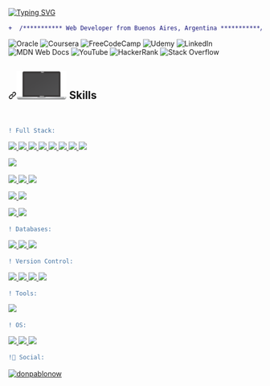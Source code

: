
[![Typing SVG](https://readme-typing-svg.herokuapp.com?size=21&width=500&height=35&lines=Hello+world!!!+%F0%9F%92%BB+I'm+Jesus+Arias+(Jebus))](https://git.io/typing-svg)
<!--
```diff 
- text in red 
+ text in green 
! text in orange 
# text in gray
_ tesxt in blue
@@ text in purple (and bold)@@ 
```
-->

```diff   
+  /*********** Web Developer from Buenos Aires, Argentina ***********/  +

```
   

![Oracle](https://img.shields.io/badge/Oracle-F80000?style=for-the-badge&logo=oracle&logoColor=white)
![Coursera](https://img.shields.io/badge/Coursera-%230056D2.svg?style=for-the-badge&logo=Coursera&logoColor=white)
![FreeCodeCamp](https://img.shields.io/badge/Freecodecamp-%23123.svg?&style=for-the-badge&logo=freecodecamp&logoColor=green)
![Udemy](https://img.shields.io/badge/Udemy-A435F0?style=for-the-badge&logo=Udemy&logoColor=white)
![LinkedIn](https://img.shields.io/badge/linkedin-%230077B5.svg?style=for-the-badge&logo=linkedin&logoColor=white)
![MDN Web Docs](https://img.shields.io/badge/MDN_Web_Docs-black?style=for-the-badge&logo=mdnwebdocs&logoColor=white)
![YouTube](https://img.shields.io/badge/YouTube-%23FF0000.svg?style=for-the-badge&logo=YouTube&logoColor=white)
![HackerRank](https://img.shields.io/badge/-Hackerrank-2EC866?style=for-the-badge&logo=HackerRank&logoColor=white)
![Stack Overflow](https://img.shields.io/badge/-Stackoverflow-FE7A16?style=for-the-badge&logo=stack-overflow&logoColor=white)

<!--
https://github.com/Ileriayo/markdown-badges
[![](https://img.shields.io/badge/github-blue?style=for-the-badge)](https://github.com/hamzamohdzubair/redant) 
[![](https://img.shields.io/badge/book-blueviolet?style=for-the-badge)](https://hamzamohdzubair.github.io/redant/) 
[![](https://img.shields.io/badge/API-yellow?style=for-the-badge)](https://docs.rs/crate/redant/latest) 
[![](https://img.shields.io/badge/Crates.io-orange?style=for-the-badge)](https://crates.io/crates/redant) 
[![](https://img.shields.io/badge/Lib.rs-lightgrey?style=for-the-badge)](https://lib.rs/crates/redant)
-->

<!--
**Jebusx33/Jebusx33** is a ✨ _special_ ✨ repository because its `README.md` (this file) appears on your GitHub profile.

Here are some ideas to get you started:

- 🔭 I’m currently working on ...
- 🌱 I’m currently learning ...
- 👯 I’m looking to collaborate on ...
- 🤔 I’m looking for help with ...
- 💬 Ask me about ...
- 📫 How to reach me: ...
- 😄 Pronouns: ...
- ⚡ Fun fact: ...
-->

<!--Languages and Tools 🔨-->
<h2 dir="auto"><a id="user-content-skills--skills---mad-skills" class="anchor" aria-hidden="true" href="#skills--skills---mad-skills"><svg class="octicon octicon-link" viewBox="0 0 16 16" version="1.1" width="16" height="16" aria-hidden="true"><path fill-rule="evenodd" d="M7.775 3.275a.75.75 0 001.06 1.06l1.25-1.25a2 2 0 112.83 2.83l-2.5 2.5a2 2 0 01-2.83 0 .75.75 0 00-1.06 1.06 3.5 3.5 0 004.95 0l2.5-2.5a3.5 3.5 0 00-4.95-4.95l-1.25 1.25zm-4.69 9.64a2 2 0 010-2.83l2.5-2.5a2 2 0 012.83 0 .75.75 0 001.06-1.06 3.5 3.5 0 00-4.95 0l-2.5 2.5a3.5 3.5 0 004.95 4.95l1.25-1.25a.75.75 0 00-1.06-1.06l-1.25 1.25a2 2 0 01-2.83 0z"></path></svg></a><img width="100" src="https://raw.githubusercontent.com/Angelk90/angelk90/master/macbookPro.svg" style="max-width: 100%;"> Skills</h2>

<br>



```diff   
! Full Stack: 
```
<p dir="auto">
  <!--html5-->
  <a href="https://github.com/Jebusx33?tab=repositories&amp;q=&amp;type=&amp;language=html&amp;sort="> <img width="32" src="https://raw.githubusercontent.com/rahulbanerjee26/githubAboutMeGenerator/main/icons/html.svg" style="max-width: 100%;"> </a>
<!--css-->
<a href="https://github.com/Jebusx33?tab=repositories&amp;q=&amp;type=&amp;language=css&amp;sort="> <img width="32" src="https://raw.githubusercontent.com/rahulbanerjee26/githubAboutMeGenerator/main/icons/css.svg" style="max-width: 100%;"> </a>
<!--Bootstrap-->
<a href="https://github.com/Jebusx33?tab=repositories&amp;q=&amp;type=&amp;language=bootstrap&amp;sort="> <img width="32" src="https://raw.githubusercontent.com/rahulbanerjee26/githubAboutMeGenerator/main/icons/bootstrap.svg" style="max-width: 100%;"> </a>
 <!--Tailwind-->
<a href="https://github.com/Jebusx33?tab=repositories&amp;q=&amp;type=&amp;language=tailwind&amp;sort="> <img width="32" src="https://raw.githubusercontent.com/rahulbanerjee26/githubAboutMeGenerator/main/icons/tailwind.svg" style="max-width: 100%;"> </a>
<!--Sass-->
  <a href="https://github.com/Jebusx33?tab=repositories&amp;q=&amp;type=&amp;language=sass&amp;sort="> <img width="32" src="https://raw.githubusercontent.com/rahulbanerjee26/githubAboutMeGenerator/main/icons/sass.svg" style="max-width: 100%;"> </a>
<!---->
  <!---->
  <!---->
 <!--JS--> 
<a href="https://github.com/Jebusx33?tab=repositories&amp;q=&amp;type=&amp;language=javascript&amp;sort="> <img width="32" src="https://raw.githubusercontent.com/rahulbanerjee26/githubAboutMeGenerator/main/icons/javascript.svg" style="max-width: 100%;"> </a>
 <a href="https://github.com/Jebusx33?tab=repositories&amp;q=&amp;type=&amp;language=javascript&amp;sort="> <img width="32" src="https://cdn.worldvectorlogo.com/logos/json.svg" style="max-width: 100%;"> </a>
   <a href="https://github.com/Jebusx33?tab=repositories&amp;q=&amp;type=&amp;language=javascript&amp;sort="> <img width="32" src="https://cdn.worldvectorlogo.com/logos/jquery-4.svg" style="max-width: 100%;"> </a>

  <!--Vue--> 
<!--
  <a href="https://github.com/Jebusx33?tab=repositories&amp;q=&amp;type=&amp;language=vuejs&amp;sort="> <img width="32" src="https://raw.githubusercontent.com/rahulbanerjee26/githubAboutMeGenerator/main/icons/vuejs.svg" style="max-width: 100%;"> </a>
<a href="https://github.com/Jebusx33?tab=repositories&amp;q=&amp;type=&amp;language=vuepress&amp;sort="> <img width="32" src="https://raw.githubusercontent.com/rahulbanerjee26/githubAboutMeGenerator/main/icons/vuepress.svg" style="max-width: 100%;"> </a>
<a href="https://github.com/Jebusx33?tab=repositories&amp;q=&amp;type=&amp;language=vuetify&amp;sort="> <img width="32" src="https://raw.githubusercontent.com/rahulbanerjee26/githubAboutMeGenerator/main/icons/vuetify.svg" style="max-width: 100%;"> </a>
-->
  
 <a href="https://github.com/Jebusx33?tab=repositories&amp;q=&amp;type=&amp;language=typescript&amp;sort="> <img width="32" src="https://raw.githubusercontent.com/rahulbanerjee26/githubAboutMeGenerator/main/icons/typescript.svg" style="max-width: 100%;"> </a>

  <!--Node-->
 <a href="https://github.com/Jebusx33?tab=repositories&amp;q=&amp;type=&amp;language=nodejs&amp;sort="> <img width="32" src="https://raw.githubusercontent.com/rahulbanerjee26/githubAboutMeGenerator/main/icons/nodejs.svg" style="max-width: 100%;"> </a>
  <a href="https://github.com/Jebusx33?tab=repositories&amp;q=&amp;type=&amp;language=nodejs&amp;sort="> <img width="32" src="https://cdn.worldvectorlogo.com/logos/npm.svg" style="max-width: 100%;"> </a>
<a href="https://github.com/Jebusx33?tab=repositories&amp;q=&amp;type=&amp;language=express&amp;sort="> <img width="32" src="https://w7.pngwing.com/pngs/925/447/png-transparent-express-js-node-js-javascript-mongodb-node-js-text-trademark-logo.png" style="max-width: 100%;"> </a>
 
 <a href="https://github.com/Jebusx33?tab=repositories&amp;q=&amp;type=&amp;language=gulp&amp;sort="> <img width="32" src="https://raw.githubusercontent.com/rahulbanerjee26/githubAboutMeGenerator/main/icons/gulp.svg" style="max-width: 100%;"> </a>
 <a href="https://github.com/Jebusx33?tab=repositories&amp;q=&amp;type=&amp;language=gulp&amp;sort="> <img width="32" src="https://cdn.worldvectorlogo.com/logos/grunt-1.svg" style="max-width: 100%;"> </a>
 
<!--Java-->
  <a href="https://github.com/Jebusx33?tab=repositories&amp;q=&amp;type=&amp;language=javascript&amp;sort="> <img width="32" src="https://raw.githubusercontent.com/rahulbanerjee26/githubAboutMeGenerator/main/icons/java.svg" style="max-width: 100%;"> </a>
    <a href="https://github.com/Jebusx33?tab=repositories&amp;q=&amp;type=&amp;language=javascript&amp;sort="> <img width="52" src="https://maven.apache.org/images/maven-logo-white-on-black.png" style="max-width: 100%;"> </a>

  <!--
   <a href="https://github.com/Jebusx33?tab=repositories&amp;q=&amp;type=&amp;language=javascript&amp;sort="> <img width="32" src="https://camo.githubusercontent.com/72fe3f98e0a6af5e97d7597e691c35235cae4cd9de7551ff72468dd6e71cfcc6/68747470733a2f2f6d69726f2e6d656469756d2e636f6d2f6d61782f313230302f312a71526d556533654339726878385774714e41546c61672e706e67" style="max-width: 100%;"> </a>
<a href="https://github.com/Jebusx33?tab=repositories&amp;q=&amp;type=&amp;language=javascript&amp;sort="> <img width="32" src="https://cdn.worldvectorlogo.com/logos/hibernate.svg" style="max-width: 100%;"> </a>
 <a href="https://github.com/Jebusx33?tab=repositories&amp;q=&amp;type=&amp;language=spring&amp;sort="> <img width="32" src="https://raw.githubusercontent.com/rahulbanerjee26/githubAboutMeGenerator/main/icons/spring.svg" style="max-width: 100%;"> </a>
-->
  <!----> 
  <!---->

</p>

```diff   
! Databases: 
```
<!--
 <p dir="auto">
 <a href="https://github.com/Jebusx33?tab=repositories&amp;q=&amp;type=&amp;language=oracle&amp;sort="> <img width="32" src="https://raw.githubusercontent.com/rahulbanerjee26/githubAboutMeGenerator/main/icons/oracle.svg" style="max-width: 100%;"> </a> -->
<a href="https://github.com/Jebusx33?tab=repositories&amp;q=&amp;type=&amp;language=mysql&amp;sort="> <img width="32" src="https://raw.githubusercontent.com/rahulbanerjee26/githubAboutMeGenerator/main/icons/mysql.svg" style="max-width: 100%;"> </a>
 <a href="https://github.com/Jebusx33?tab=repositories&amp;q=&amp;type=&amp;language=mariadb&amp;sort="> <img width="32" src="https://raw.githubusercontent.com/rahulbanerjee26/githubAboutMeGenerator/main/icons/mariadb.svg" style="max-width: 100%;"> </a>
<a href="https://github.com/Jebusx33?tab=repositories&amp;q=&amp;type=&amp;language=mongodb&amp;sort="> <img width="32" src="https://raw.githubusercontent.com/rahulbanerjee26/githubAboutMeGenerator/main/icons/mongodb.svg" style="max-width: 100%;"> </a>
 <!--
<a href="https://github.com/Jebusx33?tab=repositories&amp;q=&amp;type=&amp;language=sqlite&amp;sort="> <img width="32" src="https://raw.githubusercontent.com/rahulbanerjee26/githubAboutMeGenerator/main/icons/sqlite.svg" style="max-width: 100%;"> </a>
-->

 </p>
 
 ```diff
! Version Control:
```
 
 <p dir="auto">
  <a href="https://github.com/Jebusx33?tab=repositories&amp;q=&amp;type=&amp;language=javascript&amp;sort="> <img width="32" src="https://raw.githubusercontent.com/rahulbanerjee26/githubAboutMeGenerator/main/icons/git.svg" style="max-width: 100%;"> </a>
    <a href="https://github.com/Jebusx33?tab=repositories&amp;q=&amp;type=&amp;language=javascript&amp;sort="> <img width="32" src="https://raw.githubusercontent.com/rahulbanerjee26/githubAboutMeGenerator/main/icons/github.svg" style="max-width: 100%;"> </a>
      <a href="https://github.com/Jebusx33?tab=repositories&amp;q=&amp;type=&amp;language=javascript&amp;sort="> <img width="32" src="https://upload.vectorlogo.zone/logos/bitbucket/images/11915f2e-3287-46b6-a81d-0daad8160e11.svg" style="max-width: 100%;"> </a>
   <a href="https://github.com/Jebusx33?tab=repositories&amp;q=&amp;type=&amp;language=javascript&amp;sort="> <img width="32" src="https://cdn.worldvectorlogo.com/logos/gitlab.svg" style="max-width: 100%;"> </a>
    
  </p>

```diff   
! Tools: 
```
  <!---->
   <p dir="auto">
 <a href="https://github.com/Jebusx33?tab=repositories&amp;q=&amp;type=&amp;language=typescript&amp;sort="> <img width="32" src="https://raw.githubusercontent.com/rahulbanerjee26/githubAboutMeGenerator/main/icons/postman.svg" style="max-width: 100%;"> </a>
<!--  
<a href="https://github.com/Jebusx33?tab=repositories&amp;q=&amp;type=&amp;language=jenkins&amp;sort="> <img width="32" src="https://raw.githubusercontent.com/rahulbanerjee26/githubAboutMeGenerator/main/icons/jenkins.svg" style="max-width: 100%;"> </a>
--> 
</p>
 
```diff
! OS: 
```

  <p dir="auto">
   <a href="https://github.com/Jebusx33?tab=repositories&amp;q=&amp;type=&amp;language=javascript&amp;sort="> <img width="32" src="https://raw.githubusercontent.com/rahulbanerjee26/githubAboutMeGenerator/main/icons/linux.svg" style="max-width: 100%;"> </a>
    <a href="https://github.com/Jebusx33?tab=repositories&amp;q=&amp;type=&amp;language=javascript&amp;sort="> <img width="32" src="https://images-wixmp-ed30a86b8c4ca887773594c2.wixmp.com/f/55c3a9e9-8dd3-4d30-90b0-73d556107bec/denw3j5-fa53dc84-9eaf-43d8-8b2e-e772f380aaa7.png?token=eyJ0eXAiOiJKV1QiLCJhbGciOiJIUzI1NiJ9.eyJzdWIiOiJ1cm46YXBwOjdlMGQxODg5ODIyNjQzNzNhNWYwZDQxNWVhMGQyNmUwIiwiaXNzIjoidXJuOmFwcDo3ZTBkMTg4OTgyMjY0MzczYTVmMGQ0MTVlYTBkMjZlMCIsIm9iaiI6W1t7InBhdGgiOiJcL2ZcLzU1YzNhOWU5LThkZDMtNGQzMC05MGIwLTczZDU1NjEwN2JlY1wvZGVudzNqNS1mYTUzZGM4NC05ZWFmLTQzZDgtOGIyZS1lNzcyZjM4MGFhYTcucG5nIn1dXSwiYXVkIjpbInVybjpzZXJ2aWNlOmZpbGUuZG93bmxvYWQiXX0.3nFmJuG2MNy-uqOaXxcs1hDxO81JhDTQNc_iQCLifuM" style="max-width: 100%;"> </a>
   <a href="https://github.com/donPabloNow?tab=repositories&amp;q=&amp;type=&amp;language=swift&amp;sort="> <img width="32" src="https://upload.wikimedia.org/wikipedia/commons/thumb/1/1b/Apple_logo_grey.svg/505px-Apple_logo_grey.svg.png?20201228132548" style="max-width: 100%;"> </a>

 
  </p>

```diff
!💬 Social:
```
<p dir="auto">
<a href="https://www.linkedin.com/in/jesusgabrielarias" rel="nofollow"><img align="center" src="https://raw.githubusercontent.com/rahuldkjain/github-profile-readme-generator/master/src/images/icons/Social/linked-in-alt.svg" title="donpablonow" alt="donpablonow" height="30" width="40" style="max-width: 100%;"></a>
</p> 
<!--
<a target="_blank" rel="noopener noreferrer" href="https://camo.githubusercontent.com/eae925ecb92dd5eba20686273edaa2433c1c9b4adedf53af833a26d083893f68/68747470733a2f2f75732d63656e7472616c312d70726f67726573732d6d61726b646f776e2e636c6f756466756e6374696f6e732e6e65742f70726f67726573732f313030"><img src="https://camo.githubusercontent.com/eae925ecb92dd5eba20686273edaa2433c1c9b4adedf53af833a26d083893f68/68747470733a2f2f75732d63656e7472616c312d70726f67726573732d6d61726b646f776e2e636c6f756466756e6374696f6e732e6e65742f70726f67726573732f313030" alt="" data-canonical-src="https://us-central1-progress-markdown.cloudfunctions.net/progress/100" style="max-width: 100%;"></a>
-->
